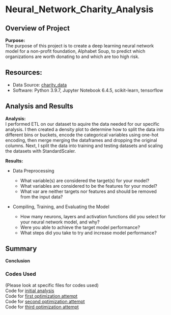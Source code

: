 # Neural_Network_Charity_Analysis

## Overview of Project  

**Purpose:**  
The purpose of this project is to create a deep learning neural network model for a non-profit foundation, Alphabet Soup, to predict which organizations are worth donating to and which are too high risk.  

## Resources:  
- Data Source: [charity_data](https://github.com/tonywang3571/Neural_Network_Charity_Analysis/blob/master/Resources/charity_data.csv)  
- Software: Python 3.9.7, Jupyter Notebook 6.4.5, scikit-learn, tensorflow  

## Analysis and Results  

**Analysis:**  
I performed ETL on our dataset to aquire the data needed for our specific analysis. I then created a density plot to determine how to split the data into different bins or buckets, encode the categorical variables using one-hot encoding, then merge merging the dataframes and dropping the original columns. Next, I split the data into training and testing datasets and scaling the datasets with StandardScaler.  

**Results:**  
- Data Preprocessing  
  - What variable(s) are considered the target(s) for your model?  
  - What variables are considered to be the features for your model?  
  - What var are neither targets nor features and should be removed from the input data?  

- Compiling, Training, and Evaluating the Model  
  - How many neurons, layers and activation functions did you select for your neural network model, and why?  
  - Were you able to achieve the target model performance?  
  - What steps did you take to try and increase model performance?  

## Summary  

**Conclusion**  

### Codes Used  
(Please look at specific files for codes used)  
Code for [initial analysis](https://github.com/tonywang3571/Neural_Network_Charity_Analysis/blob/master/AlphabetSoupCharity.ipynb)  
Code for [first optimization attempt](https://github.com/tonywang3571/Neural_Network_Charity_Analysis/blob/master/AlphabetSoupCharity_Optimization1.ipynb)  
Code for [second optimization attempt](https://github.com/tonywang3571/Neural_Network_Charity_Analysis/blob/master/AlphabetSoupCharity_Optimization2.ipynb)  
Code for [third optimization attempt](https://github.com/tonywang3571/Neural_Network_Charity_Analysis/blob/master/AlphabetSoupCharity_Optimization3.ipynb)  
